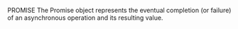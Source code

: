 PROMISE
The Promise object represents the eventual completion (or failure) of an asynchronous operation and its resulting value.
